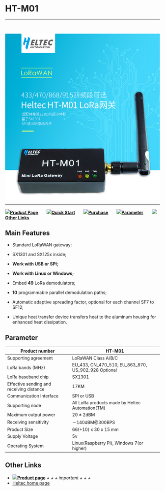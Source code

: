 # HT-M01
***
&nbsp;

<img src="img/products/lora/lora_gateway/ht-m01/01.jpg">



* * *

![](http://heltec.cn/icon/idea.png)**[Product Page](http://www.heltec.cn/project/wifi-lora-32/)**&nbsp;&nbsp;&nbsp;&nbsp;&nbsp;&nbsp; ![](http://heltec.cn/icon/startup.png)**[Quick Start](http://www.heltec.cn/download/HT-M01%20documents%20package.zip)**&nbsp;&nbsp;&nbsp;&nbsp;&nbsp;&nbsp; ![](http://heltec.cn/icon/shop.png)**[Purchase](https://item.taobao.com/item.htm?spm=2013.1.20141003.10.4d827a0ehvHhoH&scm=1007.10011.70203.100200300000001&id=565546248458&pvid=6127b967-6958-4c2b-8914-cad58b3632b1)**&nbsp;&nbsp;&nbsp;&nbsp;&nbsp;&nbsp; ![](http://heltec.cn/icon/list.png)**[Parameter](#Parameter)**&nbsp;&nbsp;&nbsp;&nbsp;&nbsp;&nbsp; ![](http://heltec.cn/icon/link.png)**[Other Links](#Other-Links)**



## Main Features

 - Standard LoRaWAN gateway;

 - SX1301 and SX125x inside;

 - **Work with USB or SPI;**

 - **Work  with Linux or Windows;**

 - Embed **49** LoRa demodulators;

 - **10** programmable parallel demodulation paths;

 - Automatic adaptive spreading factor, optional for each channel SF7 to SF12;

 - Unique heat transfer device transfers heat to the aluminum housing for enhanced heat dissipation.

   

 ## Parameter



| Product number                           | HT-M01                                              |
| ---------------------------------------- | --------------------------------------------------- |
| Supporting agreement                     | LoRaWAN Class A/B/C                                 |
| LoRa bands (MHz)                         | EU_433, CN_470_510, EU_863_870, US_902_928 Optional |
| LoRa baseband chip                       | SX1301                                              |
| Effective sending and receiving distance | 17KM                                                |
| Communication Interface                  | SPI or USB                                          |
| Supporting node                          | All LoRa products made by Heltec Automation(TM)     |
| Maximum output power                     | 20 ± 2dBM                                           |
| Receiving sensitivity                    | －140dBM@300BPS                                     |
| Product Size                             | 66(+10) x 30 x 15 mm                                |
| Supply Voltage                           | 5v                                                  |
| Operating System                         | Linux(Raspberry Pi), Windows 7(or higher)           |






## Other Links

-  ![](http://www.heltec.cn/icon/left_hand.png)**[Product page](http://www.heltec.cn/download/HT-M01%20documents%20package.zip)**  *+ + + important + + +*
-  [Heltec home page](http://www.heltec.cn/?lang=en)